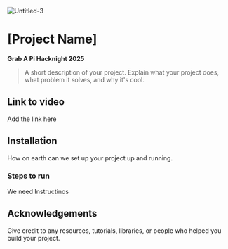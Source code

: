 ![Untitled-3](https://github.com/user-attachments/assets/f8416d90-40a6-4cfc-81e4-bca2ccf36202)
# **[Project Name]**


**Grab A Pi Hacknight 2025**

> A short description of your project. Explain what your project does, what problem it solves, and why it's cool.


## **Link to video**
Add the link here

## **Installation**
How on earth can we set up your project up and running.

### **Steps to run**  
We need Instructinos

## **Acknowledgements**
Give credit to any resources, tutorials, libraries, or people who helped you build your project.

